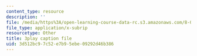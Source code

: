 ```yaml
---
content_type: resource
description: ''
file: /media/https%3A/open-learning-course-data-rc.s3.amazonaws.com/8-06-quantum-physics-iii-spring-2018/3d512bc97c52e7b95ebe09292d46b386_RWPfOV0CV5Y.srt
file_type: application/x-subrip
resourcetype: Other
title: 3play caption file
uid: 3d512bc9-7c52-e7b9-5ebe-09292d46b386
---
```

